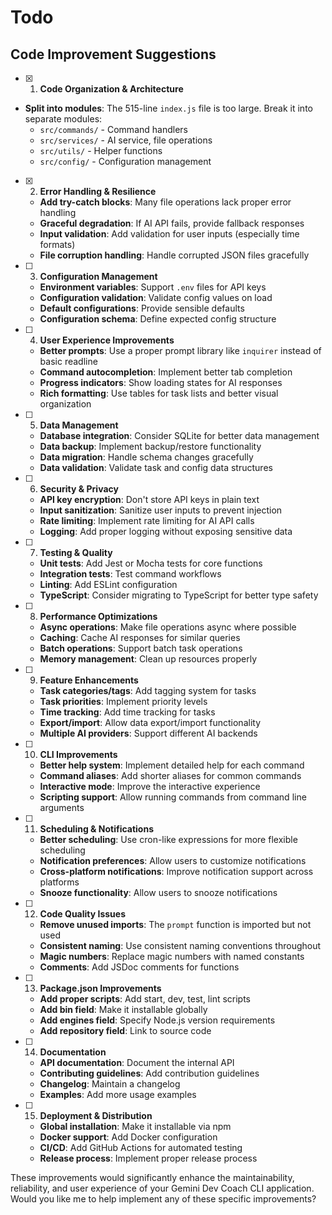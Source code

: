 # Todo

## Code Improvement Suggestions

-[x] 1. **Code Organization & Architecture**
- **Split into modules**: The 515-line `index.js` file is too large. Break it into separate modules:
    - `src/commands/` - Command handlers
    - `src/services/` - AI service, file operations
    - `src/utils/` - Helper functions
    - `src/config/` - Configuration management

-[x] 2. **Error Handling & Resilience**
    - **Add try-catch blocks**: Many file operations lack proper error handling
    - **Graceful degradation**: If AI API fails, provide fallback responses
    - **Input validation**: Add validation for user inputs (especially time formats)
    - **File corruption handling**: Handle corrupted JSON files gracefully

-[ ] 3. **Configuration Management**
    - **Environment variables**: Support `.env` files for API keys
    - **Configuration validation**: Validate config values on load
    - **Default configurations**: Provide sensible defaults
    - **Configuration schema**: Define expected config structure

-[ ] 4. **User Experience Improvements**
    - **Better prompts**: Use a proper prompt library like `inquirer` instead of basic readline
    - **Command autocompletion**: Implement better tab completion
    - **Progress indicators**: Show loading states for AI responses
    - **Rich formatting**: Use tables for task lists and better visual organization

-[ ] 5. **Data Management**
    - **Database integration**: Consider SQLite for better data management
    - **Data backup**: Implement backup/restore functionality
    - **Data migration**: Handle schema changes gracefully
    - **Data validation**: Validate task and config data structures

-[ ] 6. **Security & Privacy**
    - **API key encryption**: Don't store API keys in plain text
    - **Input sanitization**: Sanitize user inputs to prevent injection
    - **Rate limiting**: Implement rate limiting for AI API calls
    - **Logging**: Add proper logging without exposing sensitive data

-[ ] 7. **Testing & Quality**
    - **Unit tests**: Add Jest or Mocha tests for core functions
    - **Integration tests**: Test command workflows
    - **Linting**: Add ESLint configuration
    - **TypeScript**: Consider migrating to TypeScript for better type safety

-[ ] 8. **Performance Optimizations**
    - **Async operations**: Make file operations async where possible
    - **Caching**: Cache AI responses for similar queries
    - **Batch operations**: Support batch task operations
    - **Memory management**: Clean up resources properly

-[ ] 9. **Feature Enhancements**
    - **Task categories/tags**: Add tagging system for tasks
    - **Task priorities**: Implement priority levels
    - **Time tracking**: Add time tracking for tasks
    - **Export/import**: Allow data export/import functionality
    - **Multiple AI providers**: Support different AI backends

-[ ] 10. **CLI Improvements**
    - **Better help system**: Implement detailed help for each command
    - **Command aliases**: Add shorter aliases for common commands
    - **Interactive mode**: Improve the interactive experience
    - **Scripting support**: Allow running commands from command line arguments

-[ ] 11. **Scheduling & Notifications**
    - **Better scheduling**: Use cron-like expressions for more flexible scheduling
    - **Notification preferences**: Allow users to customize notifications
    - **Cross-platform notifications**: Improve notification support across platforms
    - **Snooze functionality**: Allow users to snooze notifications

-[ ] 12. **Code Quality Issues**
    - **Remove unused imports**: The `prompt` function is imported but not used
    - **Consistent naming**: Use consistent naming conventions throughout
    - **Magic numbers**: Replace magic numbers with named constants
    - **Comments**: Add JSDoc comments for functions

-[ ] 13. **Package.json Improvements**
    - **Add proper scripts**: Add start, dev, test, lint scripts
    - **Add bin field**: Make it installable globally
    - **Add engines field**: Specify Node.js version requirements
    - **Add repository field**: Link to source code

-[ ] 14. **Documentation**
    - **API documentation**: Document the internal API
    - **Contributing guidelines**: Add contribution guidelines
    - **Changelog**: Maintain a changelog
    - **Examples**: Add more usage examples

-[ ] 15. **Deployment & Distribution**
    - **Global installation**: Make it installable via npm
    - **Docker support**: Add Docker configuration
    - **CI/CD**: Add GitHub Actions for automated testing
    - **Release process**: Implement proper release process

These improvements would significantly enhance the maintainability, reliability, and user experience of your Gemini Dev Coach CLI application. Would you like me to help implement any of these specific improvements?